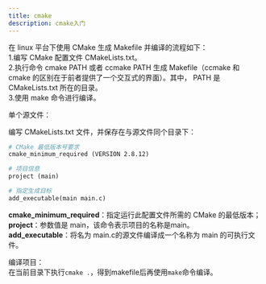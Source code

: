 ```yaml
---
title: cmake
description: cmake入门
---
```

在 linux 平台下使用 CMake 生成 Makefile 并编译的流程如下：  
1.编写 CMake 配置文件 CMakeLists.txt。  
2.执行命令 cmake PATH 或者 ccmake PATH 生成 Makefile（ccmake 和 cmake 的区别在于前者提供了一个交互式的界面）。其中， PATH 是 CMakeLists.txt 所在的目录。  
3.使用 make 命令进行编译。  

单个源文件：

编写 CMakeLists.txt 文件，并保存在与源文件同个目录下：  

```makefile
# CMake 最低版本号要求
cmake_minimum_required (VERSION 2.8.12)

# 项目信息
project (main)

# 指定生成目标
add_executable(main main.c)
```

**cmake_minimum_required**：指定运行此配置文件所需的 CMake 的最低版本；  
**project**：参数值是 main，该命令表示项目的名称是main。  
**add_executable**：将名为 main.c的源文件编译成一个名称为 main 的可执行文件。  

编译项目：  
在当前目录下执行`cmake .`，得到makefile后再使用`make`命令编译。
